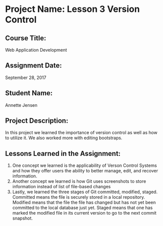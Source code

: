 # Project Name:  Lesson 3 Version Control


## Course Title:
Web Application Development

## Assignment Date:  
September 28, 2017

## Student Name:  
Annette Jensen

## Project Description:
In this project we learned the importance of version control as well as how to utilize it.  We also worked more with editing bootstraps.





## Lessons Learned in the Assignment:
1. One concept we learned is the applicability of Verson Control Systems and how they offer users the ability to better manage, edit, and recover information.
2. Another concept we learned is how Git uses screenshots to store information instead of list of file-based changes
3. Lastly, we learned the three stages of Git committed, modified, staged.  Committed means the file is securely stored in a local repository.  Modified means that the file the file has changed but has not yet been committed to the local database just yet.  Staged means that one has marked the modified file in its current version to go to the next commit snapshot. 

